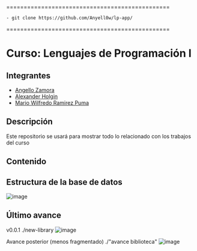 
===============================================

	- git clone https://github.com/Anyell0w/lp-app/
 
===============================================
# Curso: Lenguajes de Programación I
## Integrantes

- [Angello Zamora](https://github.com/Anyell0w)
- [Alexander Holgin](https://github.com/Heroalexander8)
- [Mario Wilfredo Ramirez Puma](https://github.com/Mario-Wladick)

## Descripción
Este repositorio se usará para mostrar todo lo relacionado con los trabajos del curso

## Contenido

Estructura de la base de datos
---
![image](https://github.com/Anyell0w/lp-app/assets/75091337/21e4b3b6-863a-40ed-8d5d-4ae7e744bcab)

Último avance
---
v0.0.1 ./new-library
![image](https://github.com/Anyell0w/lp-app/assets/75091337/862d8bc7-c770-4114-bc07-eb3531ee58e2)


Avance posterior (menos fragmentado) ./"avance biblioteca"
![image](https://github.com/Anyell0w/lp-app/assets/75091337/8b05967d-d1a5-40b6-b512-b7c5b9b8bd72)




